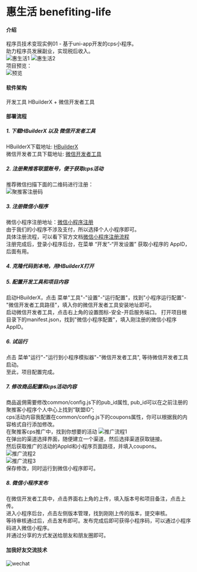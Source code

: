 # 惠生活 benefiting-life

#### 介绍
程序员技术变现实例01 - 基于uni-app开发的cps小程序。  
助力程序员发展副业，实现税后收入。  
![惠生活1](static/惠生活1.jpg)
![惠生活2](static/惠生活2.jpg)  
项目预览：  
![预览](static/预览.jpg)
#### 软件架构
开发工具 HBuilderX + 微信开发者工具  

#### 部署流程
##### 1. 下载HBuilderX 以及 微信开发者工具
HBuilderX下载地址: [HBuilderX](https://www.dcloud.io/hbuilderx.html)  
微信开发者工具下载地址: [微信开发者工具](https://developers.weixin.qq.com/miniprogram/dev/devtools/download.html)  
##### 2. 注册聚推客联盟账号，便于获取cps活动
推荐微信扫描下面的二维码进行注册：  
![聚推客注册码](static/聚推客注册码2.png)
##### 3. 注册微信小程序
微信小程序注册地址：[微信小程序注册](https://mp.weixin.qq.com/wxopen/waregister?action=step1)  
由于我们的小程序不涉及支付，所以选择个人小程序即可。  
具体注册流程，可以看下官方文档[微信小程序注册流程](https://developers.weixin.qq.com/miniprogram/dev/framework/quickstart/getstart.html#%E7%94%B3%E8%AF%B7%E5%B8%90%E5%8F%B7)  
注册完成后，登录小程序后台，在菜单 “开发”-“开发设置” 获取小程序的 AppID，后面有用。  
##### 4. 克隆代码到本地，用HBuilderX打开
##### 5. 配置开发工具和项目内容
启动HBuilderX，点击 菜单"工具"-"设置"-"运行配置"，找到"小程序运行配置"-"微信开发者工具路径"，填入你的微信开发者工具安装地址即可。  
启动微信开发者工具，点击右上角的设置图标-安全-开启服务端口。
打开项目根目录下的manifest.json，找到"微信小程序配置"，填入刚注册的微信小程序AppID。  
##### 6. 试运行  
点击 菜单"运行"-"运行到小程序模拟器"-"微信开发者工具", 等待微信开发者工具启动。  
至此，项目配置完成。
##### 7. 修改商品配置和cps活动内容
商品返佣需要修改common/config.js下的pub_id属性, pub_id可以在之前注册的聚推客小程序个人中心上找到“联盟ID”;  
cps活动内容我配置在common/config.js下的coupons属性，你可以根据我的内容格式自行添加修改。  
在聚推客cps推广中，找到你想要的活动
![推广流程1](static/聚推客推广流程1.png)  
在弹出的渠道选择界面，随便建立一个渠道，然后选择渠道获取链接。  
然后获取推广的活动的AppId和小程序页面路径，并填入coupons。  
![推广流程2](static/聚推客推广流程2.png)  
![推广流程3](static/聚推客推广流程3.png)  
保存修改，同时运行到微信小程序即可。  
##### 8. 微信小程序发布  
在微信开发者工具中，点击界面右上角的上传，填入版本号和项目备注，点击上传。  
进入小程序后台，点击左侧版本管理，找到刚刚上传的版本，提交审核。  
等待审核通过后，点击发布即可。发布完成后即可获得小程序码，可以通过小程序码进入微信小程序。  
并通过分享的方式发送给朋友和朋友圈即可。  


#### 加我好友交流技术
![wechat](static/微信二维码.jpg)
